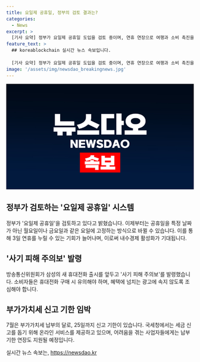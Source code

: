 ```yaml
---
title: 요일제 공휴일, 정부의 검토 결과는?
categories:
  - News
excerpt: >
  [기사 요약] 정부가 요일제 공휴일 도입을 검토 중이며, 연휴 연장으로 여행과 소비 촉진을 희망하고 있습니다. 한편, 삼성 휴대전화 출시에 사기 주의보가 발령되어 소비자들에게 경고가 되었습니다. 또한, 7월 25일까지가 부가가치세 신고 기간이며, 국세청은 신고를 돕기 위한 서비스를 제공 중입니다. #요일제공휴일 #사기피해주의보 #부가가치세 #국세청
feature_text: >
  ## koreablockchain 실시간 뉴스 속보입니다.

  [기사 요약] 정부가 요일제 공휴일 도입을 검토 중이며, 연휴 연장으로 여행과 소비 촉진을 희망하고 있습니다. 한편, 삼성 휴대전화 출시에 사기 주의보가 발령되어 소비자들에게 경고가 되었습니다. 또한, 7월 25일까지가 부가가치세 신고 기간이며, 국세청은 신고를 돕기 위한 서비스를 제공 중입니다. #요일제공휴일 #사기피해주의보 #부가가치세 #국세청
image: '/assets/img/newsdao_breakingnews.jpg'
---
```


<p><img src="/assets/img/newsdao_breakingnews.jpg" alt="koreablockchain 속보" /></p>

<h2 data-ke-size="size26">정부가 검토하는 '요일제 공휴일' 시스템</h2>

<p data-ke-size="size16">정부가 '요일제 공휴일'을 검토하고 있다고 밝혔습니다. 이제부터는 공휴일을 특정 날짜가 아닌 월요일이나 금요일과 같은 요일에 고정하는 방식으로 바뀔 수 있습니다. 이를 통해 3일 연휴를 누릴 수 있는 기회가 늘어나며, 이로써 내수경제 활성화가 기대됩니다.</p>

<h2 data-ke-size="size26">'사기 피해 주의보' 발령</h2>

<p data-ke-size="size16">방송통신위원회가 삼성의 새 휴대전화 출시를 앞두고 '사기 피해 주의보'를 발령했습니다. 소비자들은 휴대전화 구매 시 유의해야 하며, 혜택에 넘치는 광고에 속지 않도록 조심해야 합니다.</p>

<h2 data-ke-size="size26">부가가치세 신고 기한 임박</h2>

<p data-ke-size="size16">7월은 부가가치세 납부의 달로, 25일까지 신고 기한이 있습니다. 국세청에서는 세금 신고를 돕기 위해 온라인 서비스를 제공하고 있으며, 어려움을 겪는 사업자들에게는 납부 기한 연장도 지원될 예정입니다.</p>
실시간 뉴스 속보는, <a href="https://newsdao.kr" rel="dofollow">https://newsdao.kr</a>


